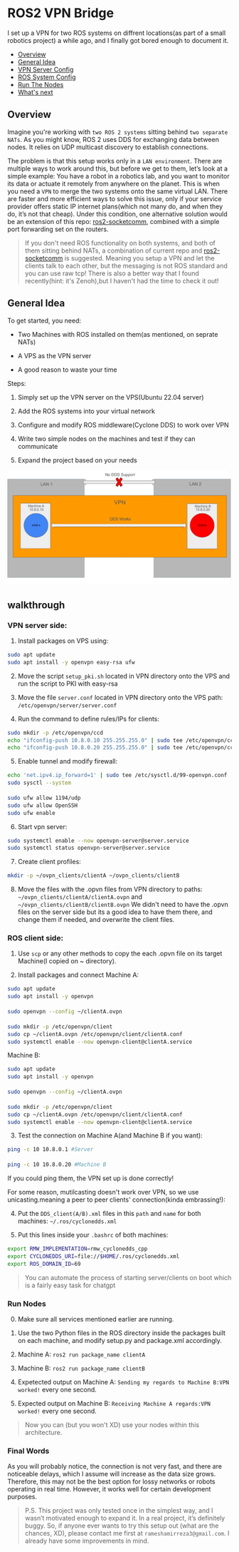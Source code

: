 # ROS2 VPN Bridge
I set up a VPN for two ROS systems on diffrent locations(as part of a small robotics project) a while ago, and I finally got bored enough to document it.

- [Overview](#overview)
- [General Idea](#general-idea)
- [VPN Server Config](#vpn-server-side)
- [ROS System Config](#ros-client-side)
- [Run The Nodes](#run-nodes)
- [What's next](#final-words)

## Overview 
Imagine you're working with `two ROS 2 systems` sitting behind `two separate NATs`.
As you might know, ROS 2 uses DDS for exchanging data between nodes. It relies on UDP multicast discovery to establish connections.

The problem is that this setup works only in a `LAN environment`. There are multiple ways to work around this, but before we get to them, let’s look at a simple example:
You have a robot in a robotics lab, and you want to monitor its data or actuate it remotely from anywhere on the planet. This is when you need a `VPN` to merge the two systems onto the same virtual LAN.
There are faster and more efficient ways to solve this issue, only if your service provider offers static IP internet plans(which not many do, and when they do, it’s not that cheap). Under this condition, one alternative solution would be an extension of this repo: [ros2-socketcomm](https://github.com/AmirrezaRamesh/ros2-socketcomm), combined with a simple port forwarding set on the routers.
> If you don't need ROS functionality on both systems, and both of them sitting behind NATs, a combination of current repo and [ros2-socketcomm](https://github.com/AmirrezaRamesh/ros2-socketcomm) is suggested. Meaning you setup a VPN and let the clients talk to each other, but the messaging is not ROS standard and you can use raw tcp! There is also a better way that I found recently(hint: it's Zenoh),but I haven't had the time to check it out!

## General Idea
To get started, you need:
- Two Machines with ROS installed on them(as mentioned, on seprate NATs)

- A VPS as the VPN server

- A good reason to waste your time

Steps:

1. Simply set up the VPN server on the VPS(Ubuntu 22.04 server)

2. Add the ROS systems into your virtual network

3. Configure and modify ROS middleware(Cyclone DDS) to work over VPN

4. Write two simple nodes on the machines and test if they can communicate

5. Expand the project based on your needs

![pic1](vpn.png)

## walkthrough

### VPN server side: 

1. Install packages on VPS using:
```bash 
sudo apt update
sudo apt install -y openvpn easy-rsa ufw 
```
2. Move the script `setup_pki.sh` located in VPN directory onto the VPS and run the script to PKI with easy-rsa

3. Move the file `server.conf` located in VPN directory onto the VPS path: `/etc/openvpn/server/server.conf`

4. Run the command to define rules/IPs for clients:
```bash
sudo mkdir -p /etc/openvpn/ccd
echo "ifconfig-push 10.8.0.10 255.255.255.0" | sudo tee /etc/openvpn/ccd/clientA
echo "ifconfig-push 10.8.0.20 255.255.255.0" | sudo tee /etc/openvpn/ccd/clientB
```
5. Enable tunnel and modify firewall:
```bash
echo 'net.ipv4.ip_forward=1' | sudo tee /etc/sysctl.d/99-openvpn.conf
sudo sysctl --system

sudo ufw allow 1194/udp
sudo ufw allow OpenSSH
sudo ufw enable 
```
6. Start vpn server:
```bash
sudo systemctl enable --now openvpn-server@server.service
sudo systemctl status openvpn-server@server.service
```
7. Create client profiles:
```bash
mkdir -p ~/ovpn_clients/clientA ~/ovpn_clients/clientB
```

8. Move the files with the .opvn files from VPN directory to paths:
`~/ovpn_clients/clientA/clientA.ovpn` and `~/ovpn_clients/clientB/clientB.ovpn`
We didn't need to have the .opvn files on the server side but its a good idea to have them there, and change them if needed, and overwrite the client files.

### ROS client side:
1. Use `scp` or any other methods to copy the each .opvn file on its target Machine(I copied on ~ directory).

2. Install packages and connect
Machine A:
```bash
sudo apt update
sudo apt install -y openvpn

sudo openvpn --config ~/clientA.ovpn

sudo mkdir -p /etc/openvpn/client
sudo cp ~/clientA.ovpn /etc/openvpn/client/clientA.conf
sudo systemctl enable --now openvpn-client@clientA.service
```
Machine B:
```bash
sudo apt update
sudo apt install -y openvpn

sudo openvpn --config ~/clientA.ovpn

sudo mkdir -p /etc/openvpn/client
sudo cp ~/clientA.ovpn /etc/openvpn/client/clientA.conf
sudo systemctl enable --now openvpn-client@clientA.service
```

3. Test the connection on Machine A(and Machine B if you want):
```bash
ping -c 10 10.8.0.1 #Server

ping -c 10 10.8.0.20 #Machine B
```
If you could ping them, the VPN set up is done correctly!

For some reason, mutilcasting doesn't work over VPN, so we use unicasting.meaning a peer to peer clients' connection(kinda embrassing!):

4. Put the `DDS_client(A/B).xml` files in this `path` and `name` for both machines: `~/.ros/cyclonedds.xml`

5. Put this lines inside your `.bashrc` of both machines:
```bash
export RMW_IMPLEMENTATION=rmw_cyclonedds_cpp
export CYCLONEDDS_URI=file://$HOME/.ros/cyclonedds.xml
export ROS_DOMAIN_ID=69 
```

> You can automate the process of starting server/clients on boot which is a fairly easy task for chatgpt

### Run Nodes

0. Make sure all services mentioned earlier are running.

1. Use the two Python files in the ROS directory inside the packages built on each machine, and modify setup.py and package.xml accordingly.

2. Machine A: `ros2 run package_name clientA`

3. Machine B: `ros2 run package_name clientB`

4. Expetected output on Machine A: `Sending my regards to Machine B:VPN worked!` every one second.

5. Expected output on Machine B: `Receiving Machine A regards:VPN worked!` every one second.

> Now you can (but you won't XD) use your nodes within this architecture.

### Final Words
As you will probably notice, the connection is not very fast, and there are noticeable delays, which I assume will increase as the data size grows. Therefore, this may not be the best option for lossy networks or robots operating in real time. However, it works well for certain development purposes.

> P.S. This project was only tested once in the simplest way, and I wasn’t motivated enough to expand it. In a real project, it’s definitely buggy. So, if anyone ever wants to try this setup out (what are the chances, XD), please contact me first at `rameshamirreza3@gmail.com`. I already have some improvements in mind.
